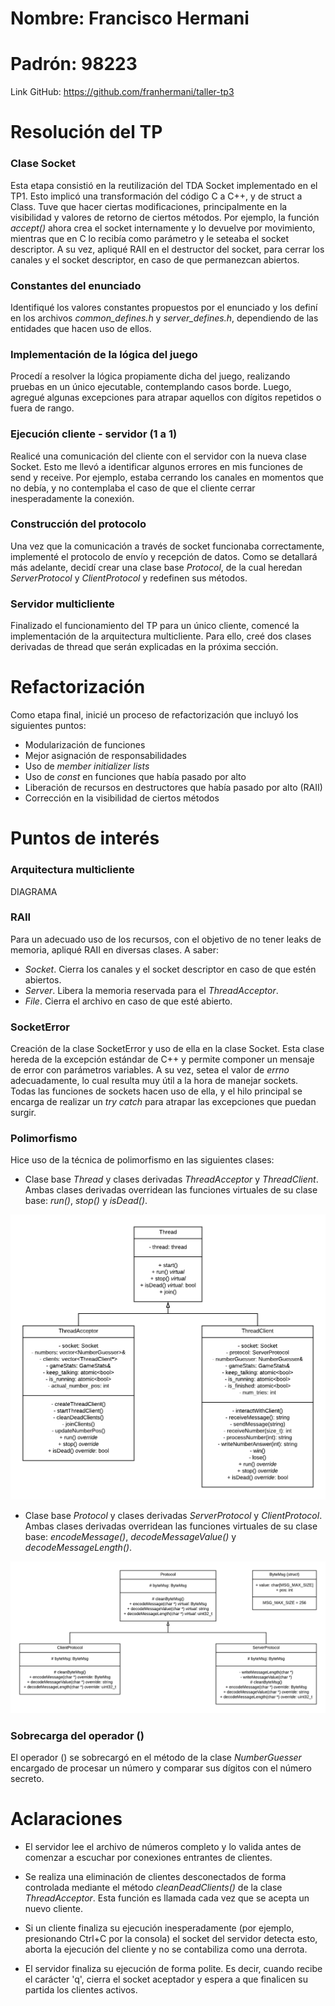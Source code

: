 # Nombre: Francisco Hermani

# Padrón: 98223

Link GitHub: https://github.com/franhermani/taller-tp3

# Resolución del TP

### Clase Socket

Esta etapa consistió en la reutilización del TDA Socket implementado en el TP1. Esto implicó
una transformación del código C a C++, y de struct a Class. Tuve que hacer ciertas modificaciones,
principalmente en la visibilidad y valores de retorno de ciertos métodos. Por ejemplo, la función
*accept()* ahora crea el socket internamente y lo devuelve por movimiento, mientras que en C
lo recibía como parámetro y le seteaba el socket descriptor.
A su vez, apliqué RAII en el destructor del socket, para cerrar los canales y el socket descriptor,
en caso de que permanezcan abiertos.

### Constantes del enunciado

Identifiqué los valores constantes propuestos por el enunciado y los definí en los archivos
*common_defines.h* y *server_defines.h*, dependiendo de las entidades que hacen uso de ellos.

### Implementación de la lógica del juego

Procedí a resolver la lógica propiamente dicha del juego, realizando pruebas en un único ejecutable,
contemplando casos borde. Luego, agregué algunas excepciones para atrapar aquellos con dígitos repetidos
o fuera de rango.

### Ejecución cliente - servidor (1 a 1)

Realicé una comunicación del cliente con el servidor con la nueva clase Socket. Esto me llevó a
identificar algunos errores en mis funciones de send y receive. Por ejemplo, estaba cerrando los
canales en momentos que no debía, y no contemplaba el caso de que el cliente cerrar inesperadamente
la conexión.

### Construcción del protocolo

Una vez que la comunicación a través de socket funcionaba correctamente, implementé el protocolo
de envío y recepción de datos. Como se detallará más adelante, decidí crear una clase base
*Protocol*, de la cual heredan *ServerProtocol* y *ClientProtocol* y redefinen sus métodos.

### Servidor multicliente

Finalizado el funcionamiento del TP para un único cliente, comencé la implementación de la
arquitectura multicliente. Para ello, creé dos clases derivadas de thread que serán explicadas
en la próxima sección.

# Refactorización

Como etapa final, inicié un proceso de refactorización que incluyó los siguientes puntos:

- Modularización de funciones
- Mejor asignación de responsabilidades
- Uso de *member initializer lists*
- Uso de *const* en funciones que había pasado por alto
- Liberación de recursos en destructores que había pasado por alto (RAII)
- Corrección en la visibilidad de ciertos métodos

# Puntos de interés

### Arquitectura multicliente

DIAGRAMA

### RAII

Para un adecuado uso de los recursos, con el objetivo de no tener leaks de memoria, apliqué
RAII en diversas clases. A saber:
- *Socket*. Cierra los canales y el socket descriptor en caso de que estén abiertos.
- *Server*. Libera la memoria reservada para el *ThreadAcceptor*.
- *File*. Cierra el archivo en caso de que esté abierto.

### SocketError

Creación de la clase SocketError y uso de ella en la clase Socket. Esta clase hereda de la
excepción estándar de C++ y permite componer un mensaje de error con parámetros variables.
A su vez, setea el valor de *errno* adecuadamente, lo cual resulta muy útil a la hora de manejar
sockets. Todas las funciones de sockets hacen uso de ella, y el hilo principal se encarga de
realizar un *try catch* para atrapar las excepciones que puedan surgir.

### Polimorfismo

Hice uso de la técnica de polimorfismo en las siguientes clases:
- Clase base *Thread* y clases derivadas *ThreadAcceptor* y *ThreadClient*. Ambas clases derivadas
overridean las funciones virtuales de su clase base: *run()*, *stop()* y *isDead()*.

![img1](images/img1.png)

- Clase base *Protocol* y clases derivadas *ServerProtocol* y *ClientProtocol*. Ambas clases derivadas
overridean las funciones virtuales de su clase base: *encodeMessage()*, *decodeMessageValue()* y
*decodeMessageLength()*.

![img2](images/img2.png)

### Sobrecarga del operador ()

El operador () se sobrecargó en el método de la clase *NumberGuesser* encargado de procesar un
número y comparar sus dígitos con el número secreto.

# Aclaraciones

- El servidor lee el archivo de números completo y lo valida antes de
  comenzar a escuchar por conexiones entrantes de clientes.
  
- Se realiza una eliminación de clientes desconectados de forma controlada mediante el método
  *cleanDeadClients()* de la clase *ThreadAcceptor*. Esta función es llamada cada vez que se
  acepta un nuevo cliente.
  
- Si un cliente finaliza su ejecución inesperadamente (por ejemplo, presionando Ctrl+C por
  la consola) el socket del servidor detecta esto, aborta la ejecución del cliente
  y no se contabiliza como una derrota.
  
- El servidor finaliza su ejecución de forma polite. Es decir, cuando recibe el carácter 'q',
  cierra el socket aceptador y espera a que finalicen su partida los clientes activos.